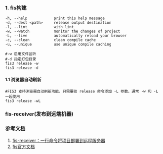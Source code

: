 ### 1. fis构建
```
-h, --help            print this help message
-d, --dest <path>     release output destination
-l, --lint            with lint
-w, --watch           monitor the changes of project
-L, --live            automatically reload your browser
-c, --clean           clean compile cache
-u, --unique          use unique compile caching
```
```
#-w 启用文件监听
#-d 指定打包目录
fis3 release -w
fis3 release -d
```
#### 1.1 浏览器自动刷新
```
#FIS3 支持浏览器自动刷新功能，只需要给 release 命令添加 -L 参数，通常 -w 和 -L 一起使用
fis3 release -wL
```
### fis-receiver(发布到远端机器)

### 参考文档
1. [fis-receiver：一行命令将项目部署到远程服务器](https://yq.aliyun.com/articles/36271)
2. [fis官方文档](http://fis.baidu.com/fis3/docs/beginning/debug.html)